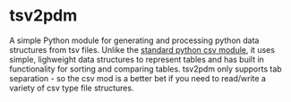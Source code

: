 # tsv2pdm
A simple Python module for generating and processing python data structures from tsv files.
Unlike the [standard python csv module](https://docs.python.org/2/library/csv.html), it uses simple, lighweight data structures to represent tables and has built in functionality for sorting and comparing tables. tsv2pdm only supports tab separation - so the csv mod is a better bet if you need to read/write a variety of csv type file structures.
